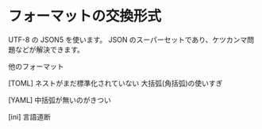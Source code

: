 # フォーマットの交換形式

UTF-8 の JSON5 を使います。
JSON のスーパーセットであり、ケツカンマ問題などが解決できます。

他のフォーマット

[TOML]
ネストがまだ標準化されていない
大括弧(角括弧)の使いすぎ

[YAML]
中括弧が無いのがきつい

[ini]
言語道断
